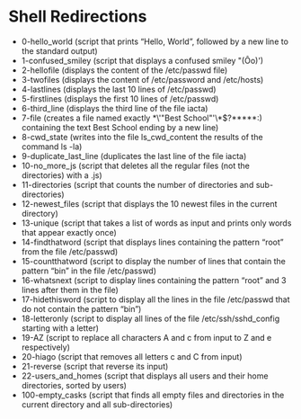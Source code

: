 # Shell Redirections

* 0-hello_world		(script that prints “Hello, World”, followed by a new line to the standard output)
* 1-confused_smiley	(script that displays a confused smiley "(Ôo)')
* 2-hellofile		(displays the content of the /etc/passwd file)
* 3-twofiles		(displays the content of /etc/password and /etc/hosts)
* 4-lastlines		(displays the last 10 lines of /etc/passwd)
* 5-firstlines		(displays the first 10 lines of /etc/passwd)
* 6-third_line		(displays the third line of the file iacta)
* 7-file		(creates a file named exactly \*\\'"Best School"\'\\*$\?\*\*\*\*\*:) containing the text Best School ending by a new line)
* 8-cwd_state		(writes into the file ls_cwd_content the results of the command ls -la)
* 9-duplicate_last_line	(duplicates the last line of the file iacta)
* 10-no_more_js		(script that deletes all the regular files (not the directories) with a .js)
* 11-directories	(script that counts the number of directories and sub-directories)
* 12-newest_files	(script that displays the 10 newest files in the current directory)
* 13-unique		(script that takes a list of words as input and prints only words that appear exactly once)
* 14-findthatword	(script that displays lines containing the pattern “root” from the file /etc/passwd)
*  15-countthatword	(script to display the number of lines that contain the pattern “bin” in the file /etc/passwd)
* 16-whatsnext		(script to display lines containing the pattern “root” and 3 lines after them in the file)
* 17-hidethisword	(script to display all the lines in the file /etc/passwd that do not contain the pattern “bin”)
* 18-letteronly		(script to display all lines of the file /etc/ssh/sshd_config starting with a letter)
* 19-AZ			(script to replace all characters A and c from input to Z and e respectively)
* 20-hiago		(script that removes all letters c and C from input)
* 21-reverse		(script that reverse its input)
* 22-users_and_homes	(script that displays all users and their home directories, sorted by users) 
* 100-empty_casks	(script that finds all empty files and directories in the current directory and all sub-directories)